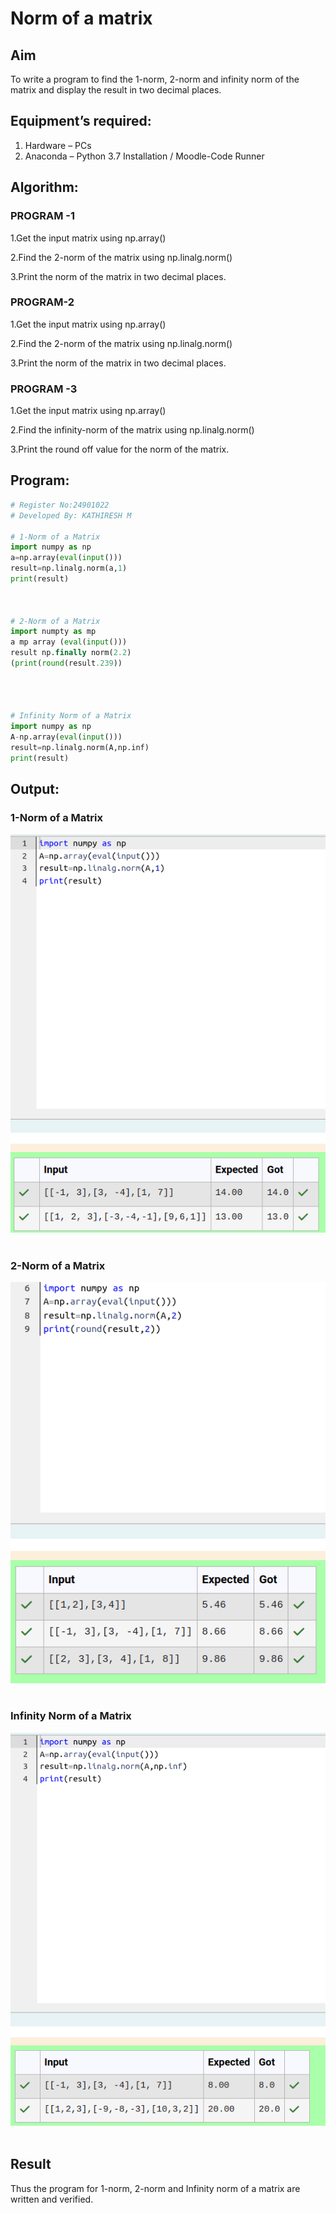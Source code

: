 # Norm of a matrix
## Aim
To write a program to find the 1-norm, 2-norm and infinity norm of the matrix and display the result in two decimal places.
## Equipment’s required:
1.	Hardware – PCs
2.	Anaconda – Python 3.7 Installation / Moodle-Code Runner
## Algorithm:
### PROGRAM -1
1.Get the input matrix using np.array()   

2.Find the 2-norm of the matrix using np.linalg.norm()

3.Print the norm of the matrix in two decimal places.

### PROGRAM-2
1.Get the input matrix using np.array()

2.Find the 2-norm of the matrix using np.linalg.norm()

3.Print the norm of the matrix in two decimal places.
### PROGRAM -3

1.Get the input matrix using np.array()

2.Find the infinity-norm of the matrix using np.linalg.norm()

3.Print the round off value for the norm of the matrix.
## Program:
```Python
# Register No:24901022
# Developed By: KATHIRESH M

# 1-Norm of a Matrix
import numpy as np
a=np.array(eval(input()))
result=np.linalg.norm(a,1)
print(result)



# 2-Norm of a Matrix
import numpty as mp
a mp array (eval(input()))
result np.finally norm(2.2)
(print(round(result.239))




# Infinity Norm of a Matrix
import numpy as np
A-np.array(eval(input()))
result=np.linalg.norm(A,np.inf)
print(result)

```


## Output:
### 1-Norm of a Matrix
![Output1](1.png)
<br>
<br>

### 2-Norm of a Matrix
![Output2](2.png)
<br>
<br>

### Infinity Norm of a Matrix
![Output3](3.png)
<br>
<br>

## Result
Thus the program for 1-norm, 2-norm and Infinity norm of a matrix are written and verified.
